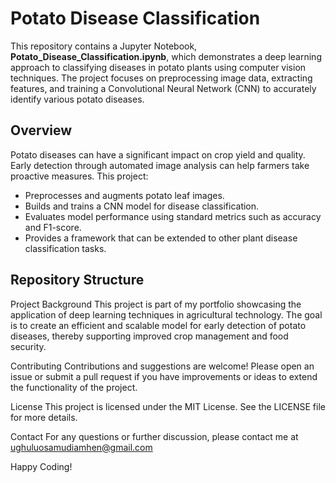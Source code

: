 # Potato Disease Classification

This repository contains a Jupyter Notebook, **Potato_Disease_Classification.ipynb**, which demonstrates a deep learning approach to classifying diseases in potato plants using computer vision techniques. The project focuses on preprocessing image data, extracting features, and training a Convolutional Neural Network (CNN) to accurately identify various potato diseases.

## Overview

Potato diseases can have a significant impact on crop yield and quality. Early detection through automated image analysis can help farmers take proactive measures. This project:
- Preprocesses and augments potato leaf images.
- Builds and trains a CNN model for disease classification.
- Evaluates model performance using standard metrics such as accuracy and F1-score.
- Provides a framework that can be extended to other plant disease classification tasks.

## Repository Structure

Project Background
This project is part of my portfolio showcasing the application of deep learning techniques in agricultural technology. The goal is to create an efficient and scalable model for early detection of potato diseases, thereby supporting improved crop management and food security.

Contributing
Contributions and suggestions are welcome! Please open an issue or submit a pull request if you have improvements or ideas to extend the functionality of the project.

License
This project is licensed under the MIT License. See the LICENSE file for more details.

Contact
For any questions or further discussion, please contact me at ughuluosamudiamhen@gmail.com

Happy Coding!
